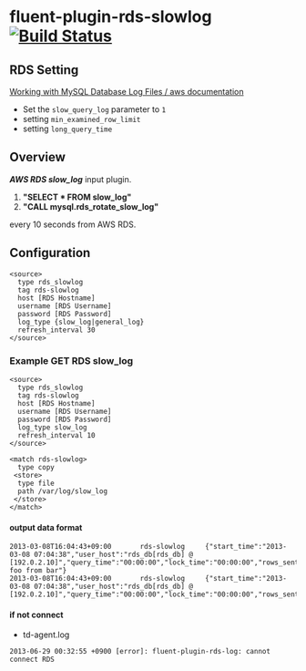 # fluent-plugin-rds-slowlog [![Build Status](https://travis-ci.org/kenjiskywalker/fluent-plugin-rds-slowlog.png)](https://travis-ci.org/kenjiskywalker/fluent-plugin-rds-slowlog/)


## RDS Setting

[Working with MySQL Database Log Files / aws documentation](http://docs.aws.amazon.com/AmazonRDS/latest/UserGuide/USER_LogAccess.Concepts.MySQL.html)

- Set the `slow_query_log` parameter to `1`
- setting `min_examined_row_limit`
- setting `long_query_time`

## Overview
***AWS RDS slow_log*** input plugin.  

1. **"SELECT * FROM slow_log"**
2. **"CALL mysql.rds_rotate_slow_log"**

every 10 seconds from AWS RDS.

## Configuration

```config
<source>
  type rds_slowlog
  tag rds-slowlog
  host [RDS Hostname]
  username [RDS Username]
  password [RDS Password]
  log_type {slow_log|general_log}
  refresh_interval 30
</source>
```

### Example GET RDS slow_log

```config
<source>
  type rds_slowlog
  tag rds-slowlog
  host [RDS Hostname]
  username [RDS Username]
  password [RDS Password]
  log_type slow_log
  refresh_interval 10
</source>

<match rds-slowlog>
  type copy
 <store>
  type file
  path /var/log/slow_log
 </store>
</match>
```

#### output data format

```
2013-03-08T16:04:43+09:00       rds-slowlog     {"start_time":"2013-03-08 07:04:38","user_host":"rds_db[rds_db] @  [192.0.2.10]","query_time":"00:00:00","lock_time":"00:00:00","rows_sent":"3000","rows_examined":"3000","db":"rds_db","last_insert_id":"0","insert_id":"0","server_id":"100000000","sql_text":"select foo from bar"}
2013-03-08T16:04:43+09:00       rds-slowlog     {"start_time":"2013-03-08 07:04:38","user_host":"rds_db[rds_db] @  [192.0.2.10]","query_time":"00:00:00","lock_time":"00:00:00","rows_sent":"3000","rows_examined":"3000","db":"rds_db","last_insert_id":"0","insert_id":"0","server_id":"100000000","sql_text":"Quit"}
```

#### if not connect

- td-agent.log

```
2013-06-29 00:32:55 +0900 [error]: fluent-plugin-rds-log: cannot connect RDS
```

